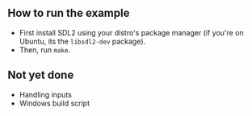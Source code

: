 ## How to run the example

- First install SDL2 using your distro's package manager (if you're on Ubuntu, its the `libsdl2-dev` package).
- Then, run `make`.

## Not yet done

- Handling inputs
- Windows build script
